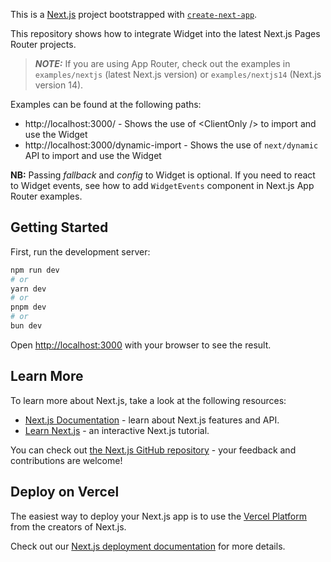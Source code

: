 This is a [Next.js](https://nextjs.org/) project bootstrapped with [`create-next-app`](https://github.com/vercel/next.js/tree/canary/packages/create-next-app).

This repository shows how to integrate Widget into the latest Next.js Pages Router projects.

> **_NOTE:_** If you are using App Router, check out the examples in `examples/nextjs` (latest Next.js version) or `examples/nextjs14` (Next.js version 14).

Examples can be found at the following paths:

- http://localhost:3000/ - Shows the use of \<ClientOnly \/\> to import and use the Widget
- http://localhost:3000/dynamic-import - Shows the use of `next/dynamic` API to import and use the Widget

**NB:** Passing _fallback_ and _config_ to Widget is optional. If you need to react to Widget events, see how to add `WidgetEvents` component in Next.js App Router examples.

## Getting Started

First, run the development server:

```bash
npm run dev
# or
yarn dev
# or
pnpm dev
# or
bun dev
```

Open [http://localhost:3000](http://localhost:3000) with your browser to see the result.

## Learn More

To learn more about Next.js, take a look at the following resources:

- [Next.js Documentation](https://nextjs.org/docs) - learn about Next.js features and API.
- [Learn Next.js](https://nextjs.org/learn) - an interactive Next.js tutorial.

You can check out [the Next.js GitHub repository](https://github.com/vercel/next.js/) - your feedback and contributions are welcome!

## Deploy on Vercel

The easiest way to deploy your Next.js app is to use the [Vercel Platform](https://vercel.com/new?utm_medium=default-template&filter=next.js&utm_source=create-next-app&utm_campaign=create-next-app-readme) from the creators of Next.js.

Check out our [Next.js deployment documentation](https://nextjs.org/docs/deployment) for more details.
